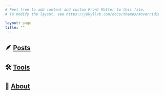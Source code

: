 ```yaml
---
# Feel free to add content and custom Front Matter to this file.
# To modify the layout, see https://jekyllrb.com/docs/themes/#overriding-theme-defaults

layout: page
title: ""
---
```


## 🪶 [Posts](/posts)

## 🛠️ [Tools](/tools)

## 🧍 [About](/about)
